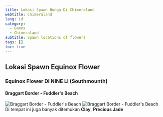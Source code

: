 ```yaml
---
title: Lokasi Spawn Bunga Di Chimeraland
webtitle: Chimeraland
lang: id
category:
  - Games
  - Chimeraland
subtitle: Spawn locations of flowers
tags: []
toc: true
---
```


## Lokasi Spawn Equinox Flower
### Equinox Flower Di NINE LI (Southmounth)
#### Braggart Border - Fuddler's Beach
![Braggart Border - Fuddler's Beach](https://user-images.githubusercontent.com/12471057/159218222-06251518-afff-4598-b9c5-db91e69a6bd5.png)
![Braggart Border - Fuddler's Beach](https://user-images.githubusercontent.com/12471057/159218262-4c315ef8-6746-4668-8d85-6530e4099a01.png)
Di tempat ini juga banyak ditemukan **Clay**, **Precious Jade**
